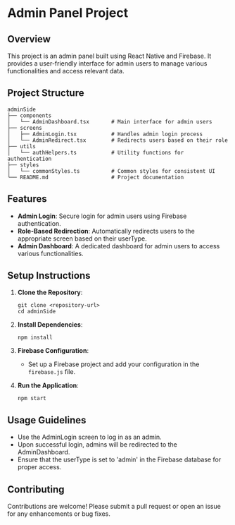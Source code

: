 # Admin Panel Project

## Overview
This project is an admin panel built using React Native and Firebase. It provides a user-friendly interface for admin users to manage various functionalities and access relevant data.

## Project Structure
```
adminSide
├── components
│   └── AdminDashboard.tsx       # Main interface for admin users
├── screens
│   ├── AdminLogin.tsx           # Handles admin login process
│   └── AdminRedirect.tsx        # Redirects users based on their role
├── utils
│   └── authHelpers.ts           # Utility functions for authentication
├── styles
│   └── commonStyles.ts          # Common styles for consistent UI
└── README.md                    # Project documentation
```

## Features
- **Admin Login**: Secure login for admin users using Firebase authentication.
- **Role-Based Redirection**: Automatically redirects users to the appropriate screen based on their userType.
- **Admin Dashboard**: A dedicated dashboard for admin users to access various functionalities.

## Setup Instructions
1. **Clone the Repository**:
   ```
   git clone <repository-url>
   cd adminSide
   ```

2. **Install Dependencies**:
   ```
   npm install
   ```

3. **Firebase Configuration**:
   - Set up a Firebase project and add your configuration in the `firebase.js` file.

4. **Run the Application**:
   ```
   npm start
   ```

## Usage Guidelines
- Use the AdminLogin screen to log in as an admin.
- Upon successful login, admins will be redirected to the AdminDashboard.
- Ensure that the userType is set to 'admin' in the Firebase database for proper access.

## Contributing
Contributions are welcome! Please submit a pull request or open an issue for any enhancements or bug fixes.